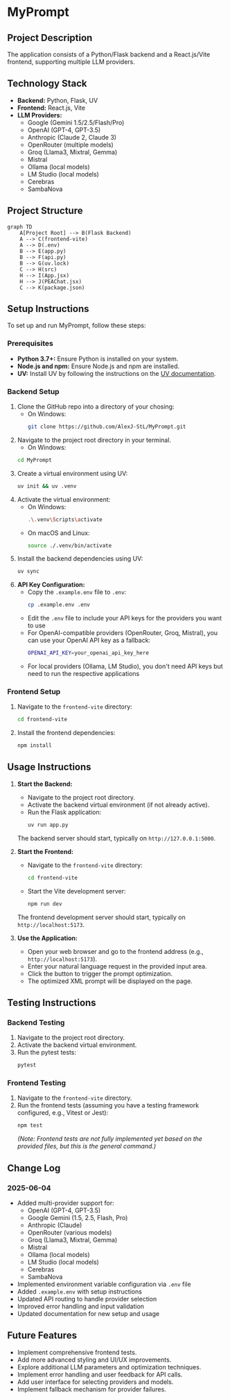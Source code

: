 # MyPrompt

## Project Description

The application consists of a Python/Flask backend and a React.js/Vite frontend, supporting multiple LLM providers.

## Technology Stack

*   **Backend:** Python, Flask, UV
*   **Frontend:** React.js, Vite
*   **LLM Providers:**
    - Google (Gemini 1.5/2.5/Flash/Pro)
    - OpenAI (GPT-4, GPT-3.5)
    - Anthropic (Claude 2, Claude 3)
    - OpenRouter (multiple models)
    - Groq (Llama3, Mixtral, Gemma)
    - Mistral
    - Ollama (local models)
    - LM Studio (local models)
    - Cerebras
    - SambaNova

## Project Structure

```mermaid
graph TD
    A[Project Root] --> B(Flask Backend)
    A --> C(frontend-vite)
    A --> D(.env)
    B --> E(app.py)
    B --> F(api.py)
    B --> G(uv.lock)
    C --> H(src)
    H --> I(App.jsx)
    H --> J(PEAChat.jsx)
    C --> K(package.json)
```

## Setup Instructions

To set up and run MyPrompt, follow these steps:

### Prerequisites

*   **Python 3.7+:** Ensure Python is installed on your system.
*   **Node.js and npm:** Ensure Node.js and npm are installed.
*   **UV:** Install UV by following the instructions on the [UV documentation](https://github.com/astral-sh/uv).

### Backend Setup

1.  Clone the GitHub repo into a directory of your chosing:
    * On Windows:
        ```bash
        git clone https://github.com/AlexJ-StL/MyPrompt.git
        ```
2.  Navigate to the project root directory in your terminal.
    * On Windows:
    ```bash
    cd MyPrompt
    ```
3.  Create a virtual environment using UV:
    ```bash
    uv init && uv .venv
    ```
4.  Activate the virtual environment:
    *   On Windows:
        ```bash
        .\.venv\Scripts\activate
        ```
    *   On macOS and Linux:
        ```bash
        source ./.venv/bin/activate
        ```
5.  Install the backend dependencies using UV:
    ```bash
    uv sync
    ```
6.  **API Key Configuration:**
    - Copy the `.example.env` file to `.env`:
      ```bash
      cp .example.env .env
      ```
    - Edit the `.env` file to include your API keys for the providers you want to use
    - For OpenAI-compatible providers (OpenRouter, Groq, Mistral), you can use your OpenAI API key as a fallback:
      ```bash
      OPENAI_API_KEY=your_openai_api_key_here
      ```
    - For local providers (Ollama, LM Studio), you don't need API keys but need to run the respective applications

### Frontend Setup

1.  Navigate to the `frontend-vite` directory:
    ```bash
    cd frontend-vite
    ```
2.  Install the frontend dependencies:
    ```bash
    npm install
    ```

## Usage Instructions

1.  **Start the Backend:**
    *   Navigate to the project root directory.
    *   Activate the backend virtual environment (if not already active).
    *   Run the Flask application:
        ```bash
        uv run app.py
        ```
    The backend server should start, typically on `http://127.0.0.1:5000`.

2.  **Start the Frontend:**
    *   Navigate to the `frontend-vite` directory:
        ```bash
        cd frontend-vite
        ```
    *   Start the Vite development server:
        ```bash
        npm run dev
        ```
    The frontend development server should start, typically on `http://localhost:5173`.

3.  **Use the Application:**
    *   Open your web browser and go to the frontend address (e.g., `http://localhost:5173`).
    *   Enter your natural language request in the provided input area.
    *   Click the button to trigger the prompt optimization.
    *   The optimized XML prompt will be displayed on the page.

## Testing Instructions

### Backend Testing

1.  Navigate to the project root directory.
2.  Activate the backend virtual environment.
3.  Run the pytest tests:
    ```bash
    pytest
    ```

### Frontend Testing

1.  Navigate to the `frontend-vite` directory.
2.  Run the frontend tests (assuming you have a testing framework configured, e.g., Vitest or Jest):
    ```bash
    npm test
    ```
    *(Note: Frontend tests are not fully implemented yet based on the provided files, but this is the general command.)*

## Change Log

### 2025-06-04
* Added multi-provider support for:
  - OpenAI (GPT-4, GPT-3.5)
  - Google Gemini (1.5, 2.5, Flash, Pro)
  - Anthropic (Claude)
  - OpenRouter (various models)
  - Groq (Llama3, Mixtral, Gemma)
  - Mistral
  - Ollama (local models)
  - LM Studio (local models)
  - Cerebras
  - SambaNova
* Implemented environment variable configuration via `.env` file
* Added `.example.env` with setup instructions
* Updated API routing to handle provider selection
* Improved error handling and input validation
* Updated documentation for new setup and usage

## Future Features

*   Implement comprehensive frontend tests.
*   Add more advanced styling and UI/UX improvements.
*   Explore additional LLM parameters and optimization techniques.
*   Implement error handling and user feedback for API calls.
*   Add user interface for selecting providers and models.
*   Implement fallback mechanism for provider failures.
